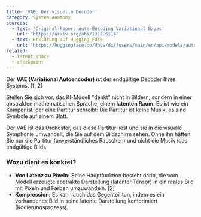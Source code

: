 ```yaml
---
title: 'VAE: Der visuelle Decoder'
category: System Anatomy
sources:
  - text: 'Original-Paper: Auto-Encoding Variational Bayes'
    url: 'https://arxiv.org/abs/1312.6114'
  - text: Erklärung auf Hugging Face
    url: 'https://huggingface.co/docs/diffusers/main/en/api/models/autoencoderkl'
related:
  - latent_space
  - checkpoint
---
```


Der **VAE (Variational Autoencoder)** ist der endgültige Decoder Ihres Systems. [1, 2]

Stellen Sie sich vor, das KI-Modell "denkt" nicht in Bildern, sondern in einer abstrakten mathematischen Sprache, einem **latenten Raum**. Es ist wie ein Komponist, der eine Partitur schreibt: Die Partitur ist keine Musik, es sind Symbole auf einem Blatt.

Der VAE ist das Orchester, das diese Partitur liest und sie in die visuelle Symphonie umwandelt, die Sie auf dem Bildschirm sehen. Ohne ihn hätten Sie nur die Partitur (unverständliches Rauschen) und nicht die Musik (das endgültige Bild).

### Wozu dient es konkret?

- **Von Latenz zu Pixeln:** Seine Hauptfunktion besteht darin, die vom Modell erzeugte abstrakte Darstellung (latenter Tensor) in ein reales Bild mit Pixeln und Farben umzuwandeln. [2]
- **Kompression:** Es kann auch das Gegenteil tun, indem es ein vorhandenes Bild in seine latente Darstellung komprimiert (Kodierungsprozess).
